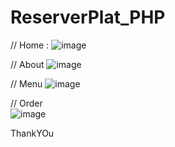# ReserverPlat_PHP

// Home : 
![image](https://github.com/Youssefassad0/ReserverPlat_PHP/assets/142119935/da913e5c-26ce-4913-be9a-9a0c8c443e2a)

// About 
![image](https://github.com/Youssefassad0/ReserverPlat_PHP/assets/142119935/4d6c15e8-143b-43c2-b1c8-64356e75267e)

// Menu 
![image](https://github.com/Youssefassad0/ReserverPlat_PHP/assets/142119935/5a8108d0-257e-4d59-aeff-e4f9d3b6018e)

// Order  
![image](https://github.com/Youssefassad0/ReserverPlat_PHP/assets/142119935/e6ab99c9-2621-4cf0-93ee-80254276c499)


ThankYOu
